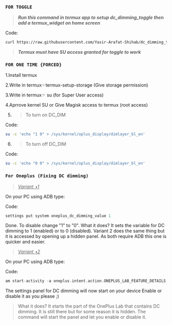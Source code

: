 ### `FOR TOGGLE`

> ***Run this command in termux app to setup dc_dimming_toggle then add a termux_widget on home screen***

Code:
```bash
curl https://raw.githubusercontent.com/Yasir-Arafat-Shihab/dc_dimming_toggle/main/setup.sh | bash
```

> ***Termux must have SU access granted for toggle to work***

### `FOR ONE TIME {FORCED}`

1.Install termux 

2.Write in termux☞termux-setup-storage
(Give storage permission)

3.Write in termux☞ su 
(for Super User access)

4.Aprrove kernel SU or Give Magisk access to termux 
(root access) 

5. >To turn on DC_DIM

Code:
```bash
su -c 'echo "1 0" > /sys/kernel/oplus_display/dimlayer_bl_en'
```

6. >To turn off DC_DIM

Code:
```bash
su -c 'echo "0 0" > /sys/kernel/oplus_display/dimlayer_bl_en'
```

### `For Oneplus (Fixing DC dimming)​`

><ins>*Variant ◑1*</ins>

On your PC using ADB type:

Code:
```adb shell
settings put system oneplus_dc_dimming_value 1
```
Done. To disable change "1" to "0".
What it does? It sets the variable for DC dimming to 1 (enabled) or to 0 (disabled). Variant 2 does the same thing but it is accessed by opening up a hidden panel. As both require ADB this one is quicker and easier.​


><ins>*Variant ◑2*</ins>

On your PC using ADB type:

Code:
```adb shell
am start-activity -a oneplus.intent.action.ONEPLUS_LAB_FEATURE_DETAILS -e oneplus_lab_feature_key oneplus_dc_dimming_value
```

The settings panel for DC dimming will now start on your device
Enable or disable it as you please ;)


>What it does? It starts the part of the OnePlus Lab that contains DC dimming. It is still there but for some reason it is hidden. The command will start the panel and let you enable or disable it.
